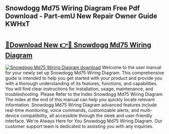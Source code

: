 ## Snowdogg Md75 Wiring Diagram Free Pdf Download - Part-emU New Repair Owner Guide KWHxT

# <h2><a href="http://dfpg32.blite.top/?on=Snowdogg+Md75+Wiring+Diagram">🔗Download New 👉🔴 Snowdogg Md75 Wiring Diagram</a></h2>

[![Snowdogg Md75 Wiring Diagram download](https://i.imgur.com/lujVjoI.png)](http://dfpg32.blite.top/?on=Snowdogg+Md75+Wiring+Diagram)
Welcome to the user manual for your newly set up Snowdogg Md75 Wiring Diagram. This comprehensive guide is intended to help you get started with your product and provide you with a thorough understanding of its features, functions, and capabilities. You will find clear instructions for installation, usage, maintenance, and troubleshooting. Please Refer to the Index Snowdogg Md75 Wiring Diagram The index at the end of this manual can help you quickly locate relevant information. Snowdogg Md75 Wiring Diagram advanced features include real-time monitoring, voice commands, customizable alerts, and multi-device compatibility, all accessible through the sleek and user-friendly interface. We're Always Here for You Snowdogg Md75 Wiring Diagram. Our customer support team is dedicated to assisting you with any inquiries.
